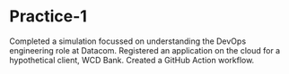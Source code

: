 # Practice-1
Completed a simulation focussed on understanding the DevOps engineering role at Datacom. Registered an application on the cloud for a hypothetical client, WCD Bank. Created a GitHub Action workflow.
